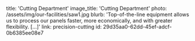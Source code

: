 title: 'Cutting Department'
image_title: 'Cutting Department'
photo: /assets/img/our-facilities/saw1.jpg
blurb: 'Top-of-the-line equipment allows us to process our panels faster, more economically, and with greater flexibility. […]'
link: precision-cutting
id: 29d35aa0-62dd-45ef-adcf-0b6385ee08e7
